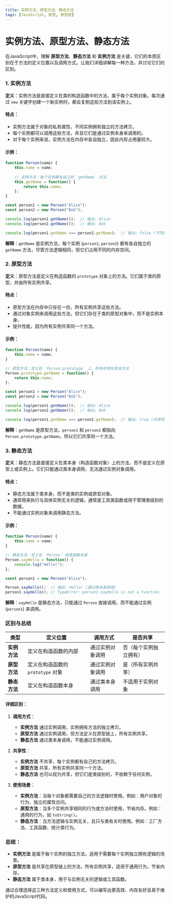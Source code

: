 ```yaml
---
title: 实例方法、原型方法、静态方法
tags: [JavaScript, 原型, 原型链]
---
```


# 实例方法、原型方法、静态方法
在JavaScript中，理解 **原型方法**、**静态方法** 和 **实例方法** 是关键，它们的本质区别在于方法的定义位置以及调用方式。让我们详细讲解每一种方法，并讨论它们的区别。

### 1. 实例方法

**定义**：实例方法是直接定义在类的构造函数中的方法，属于每个实例对象。每次通过 `new` 关键字创建一个新实例时，都会复制这些方法到该实例上。

#### 特点：
- 实例方法属于对象的私有属性，不同实例拥有独立的方法拷贝。
- 每个实例都可以调用这些方法，并且它们是通过实例本身来调用的。
- 对于每个实例来说，实例方法在内存中各自独立，因此内存占用量较大。

#### 示例：

```javascript
function Person(name) {
    this.name = name;
    
    // 实例方法：每个实例都有自己的 `getName` 方法
    this.getName = function() {
        return this.name;
    };
}

const person1 = new Person("Alice");
const person2 = new Person("Bob");

console.log(person1.getName());  // 输出: Alice
console.log(person2.getName());  // 输出: Bob

console.log(person1.getName === person2.getName);  // 输出: false (不同的函数实例)
```

**解释**：`getName` 是实例方法，每个实例 (`person1`, `person2`) 都有各自独立的 `getName` 方法，尽管方法逻辑相同，但它们占用不同的内存空间。

### 2. 原型方法

**定义**：原型方法是定义在构造函数的 `prototype` 对象上的方法。它们属于类的原型，并由所有实例共享。

#### 特点：
- 原型方法在内存中只存在一份，所有实例共享这些方法。
- 通过对象实例来调用这些方法，但它们存在于类的原型对象中，而不是实例本身。
- 提升性能，因为所有实例共享同一个方法。

#### 示例：

```javascript
function Person(name) {
    this.name = name;
}

// 原型方法：定义在 `Person.prototype` 上，所有实例共享该方法
Person.prototype.getName = function() {
    return this.name;
};

const person1 = new Person("Alice");
const person2 = new Person("Bob");

console.log(person1.getName());  // 输出: Alice
console.log(person2.getName());  // 输出: Bob

console.log(person1.getName === person2.getName);  // 输出: true (共享同一个函数)
```

**解释**：`getName` 是原型方法，`person1` 和 `person2` 都指向 `Person.prototype.getName`，所以它们共享同一个方法。

### 3. 静态方法

**定义**：静态方法是直接定义在类本身（构造函数对象）上的方法，而不是定义在原型上或实例上。它们只能通过类本身调用，无法通过实例对象调用。

#### 特点：
- 静态方法属于类本身，而不是类的实例或原型对象。
- 通常用来执行与具体实例无关的逻辑，通常是工具类函数或用于管理类级别的数据。
- 不能通过实例对象来调用静态方法。

#### 示例：

```javascript
function Person(name) {
    this.name = name;
}

// 静态方法：定义在 `Person` 构造函数本身
Person.sayHello = function() {
    console.log("Hello!");
};

const person1 = new Person("Alice");

Person.sayHello();  // 输出: Hello! (通过类本身调用)
person1.sayHello(); // TypeError: person1.sayHello is not a function
```

**解释**：`sayHello` 是静态方法，只能通过 `Person` 直接调用，而不能通过实例 (`person1`) 来调用。

### 区别与总结

| 类型           | 定义位置                       | 调用方式                     | 是否共享 |
| -------------- | ------------------------------ | ---------------------------- | -------- |
| **实例方法**   | 定义在构造函数的内部             | 通过实例对象调用               | 否（每个实例独立拥有） |
| **原型方法**   | 定义在构造函数的 `prototype` 对象 | 通过实例对象调用               | 是（所有实例共享） |
| **静态方法**   | 定义在构造函数本身               | 通过类本身调用                 | 不适用于实例对象 |

#### 详细区别：

1. **调用方式**：
    - **实例方法** 通过实例调用，实例拥有方法的独立拷贝。
    - **原型方法** 通过实例调用，但方法定义在原型链上，所有实例共享。
    - **静态方法** 通过类本身调用，不能通过实例调用。

2. **共享性**：
    - **实例方法** 不共享，每个实例都有自己的方法拷贝。
    - **原型方法** 共享，所有实例共享同一个方法。
    - **静态方法** 也可以视为共享，但它们是类级别的，不依赖于任何实例。

3. **使用场景**：
    - **实例方法**：当每个对象都需要自己的方法逻辑时使用。例如：用户对象的行为、独立的属性访问。
    - **原型方法**：当多个实例共享相同的行为或方法时使用，节省内存。例如：通用的行为，如 `toString()`。
    - **静态方法**：当方法逻辑与实例无关，且只与类有关时使用。例如：工厂方法、工具函数、统计类行为。

### 总结：
- **实例方法** 是属于每个实例的独立方法，适用于需要每个实例独立拥有逻辑的场景。
- **原型方法** 是共享在原型链上的方法，所有实例共享，适用于通用行为，节省内存。
- **静态方法** 属于类本身，用于与实例无关的逻辑或工具函数。

通过合理选择这三种方法定义和使用方式，可以编写出更高效、内存友好且易于维护的JavaScript代码。